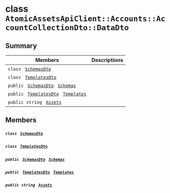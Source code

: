 # class `AtomicAssetsApiClient::Accounts::AccountCollectionDto::DataDto` 

## Summary

 Members                                | Descriptions                                
----------------------------------------|---------------------------------------------
`class ` [`SchemasDto`](.github/workflows/documentation/md/AtomicAssetsApiClient--Accounts--AccountCollectionDto--DataDto--SchemasDto.md#class_atomic_assets_api_client_1_1_accounts_1_1_account_collection_dto_1_1_data_dto_1_1_schemas_dto)        | 
`class ` [`TemplatesDto`](.github/workflows/documentation/md/AtomicAssetsApiClient--Accounts--AccountCollectionDto--DataDto--TemplatesDto.md#class_atomic_assets_api_client_1_1_accounts_1_1_account_collection_dto_1_1_data_dto_1_1_templates_dto)        | 
`public ` [`SchemasDto`](.github/workflows/documentation/md/AtomicAssetsApiClient--Accounts--AccountCollectionDto--DataDto--SchemasDto.md#class_atomic_assets_api_client_1_1_accounts_1_1_account_collection_dto_1_1_data_dto_1_1_schemas_dto)` ` [`Schemas`](#class_atomic_assets_api_client_1_1_accounts_1_1_account_collection_dto_1_1_data_dto_1a020c9e234cc78e121e157419f9a4286a) | 
`public ` [`TemplatesDto`](.github/workflows/documentation/md/AtomicAssetsApiClient--Accounts--AccountCollectionDto--DataDto--TemplatesDto.md#class_atomic_assets_api_client_1_1_accounts_1_1_account_collection_dto_1_1_data_dto_1_1_templates_dto)` ` [`Templates`](#class_atomic_assets_api_client_1_1_accounts_1_1_account_collection_dto_1_1_data_dto_1a5be33ec113d1815470242d3e117adbd7) | 
`public string ` [`Assets`](#class_atomic_assets_api_client_1_1_accounts_1_1_account_collection_dto_1_1_data_dto_1add7a6c8721ab494bfbb6bec5c0de3ede) | 

## Members

##### `class ` [`SchemasDto`](.github/workflows/documentation/md/AtomicAssetsApiClient--Accounts--AccountCollectionDto--DataDto--SchemasDto.md#class_atomic_assets_api_client_1_1_accounts_1_1_account_collection_dto_1_1_data_dto_1_1_schemas_dto) 

##### `class ` [`TemplatesDto`](.github/workflows/documentation/md/AtomicAssetsApiClient--Accounts--AccountCollectionDto--DataDto--TemplatesDto.md#class_atomic_assets_api_client_1_1_accounts_1_1_account_collection_dto_1_1_data_dto_1_1_templates_dto) 

##### `public ` [`SchemasDto`](.github/workflows/documentation/md/AtomicAssetsApiClient--Accounts--AccountCollectionDto--DataDto--SchemasDto.md#class_atomic_assets_api_client_1_1_accounts_1_1_account_collection_dto_1_1_data_dto_1_1_schemas_dto)` ` [`Schemas`](#class_atomic_assets_api_client_1_1_accounts_1_1_account_collection_dto_1_1_data_dto_1a020c9e234cc78e121e157419f9a4286a) 

##### `public ` [`TemplatesDto`](.github/workflows/documentation/md/AtomicAssetsApiClient--Accounts--AccountCollectionDto--DataDto--TemplatesDto.md#class_atomic_assets_api_client_1_1_accounts_1_1_account_collection_dto_1_1_data_dto_1_1_templates_dto)` ` [`Templates`](#class_atomic_assets_api_client_1_1_accounts_1_1_account_collection_dto_1_1_data_dto_1a5be33ec113d1815470242d3e117adbd7) 

##### `public string ` [`Assets`](#class_atomic_assets_api_client_1_1_accounts_1_1_account_collection_dto_1_1_data_dto_1add7a6c8721ab494bfbb6bec5c0de3ede) 

